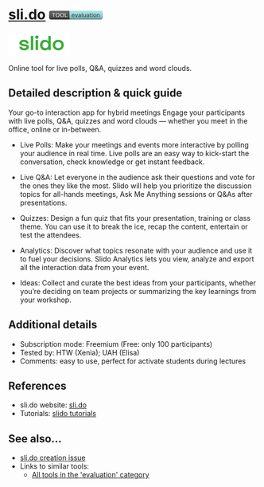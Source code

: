 # [sli.do](https://www.sli.do/)  [<img src="images/evaluation.png" align="bottom">](https://github.com/e-CLOSE/Toolbox/issues?q=label%3A01_TOOL+label%3Aevaluation)

[<img src="images/slido.png" align="bottom" alt="slido Logo">](https://www.sli.do/)

Online tool for live polls, Q&A, quizzes and word clouds.


## Detailed description & quick guide

Your go-to interaction app for hybrid meetings
Engage your participants with live polls, Q&A, quizzes and word clouds — whether you meet in the office, online or in-between.

+ Live Polls: 
Make your meetings and events more interactive by polling your audience in real time. Live polls are an easy way to kick-start the conversation, check knowledge or get instant feedback.

+ Live Q&A:
Let everyone in the audience ask their questions and vote for the ones they like the most. Slido will help you prioritize the discussion topics for all-hands meetings, Ask Me Anything sessions or Q&As after presentations.

+ Quizzes:
Design a fun quiz that fits your presentation, training or class theme. You can use it to break the ice, recap the content, entertain or test the attendees.

+ Analytics:
Discover what topics resonate with your audience and use it to fuel your decisions. Slido Analytics lets you view, analyze and export all the interaction data from your event.

+ Ideas:
Collect and curate the best ideas from your participants, whether you’re deciding on team projects or summarizing the key learnings from your workshop.


## Additional details

- Subscription mode: Freemium (Free: only 100 participants)
- Tested by: HTW (Xenia); UAH (Elisa)
- Comments: easy to use, perfect for activate students during lectures


## References

- sli.do website: [sli.do](https://www.sli.do/)
- Tutorials: [slido tutorials](https://www.youtube.com/c/Slido/videos)


## See also...

- [sli.do creation issue](https://github.com/e-CLOSE/Toolbox/issues/75)
- Links to similar tools:
  - [All tools in the 'evaluation' category](https://github.com/e-CLOSE/Toolbox/issues?q=label%3A01_TOOL+label%3Aevaluation)
